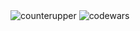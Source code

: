 

<img src="https://counter.gordonfleming.co.za/" alt="counterupper">

<img src="https://www.codewars.com/users/GordonFleming/badges/small" alt="codewars">
